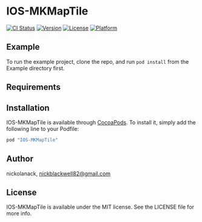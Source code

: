# IOS-MKMapTile

[![CI Status](http://img.shields.io/travis/nickolanack/IOS-MKMapTile.svg?style=flat)](https://travis-ci.org/nickolanack/IOS-MKMapTile)
[![Version](https://img.shields.io/cocoapods/v/IOS-MKMapTile.svg?style=flat)](http://cocoapods.org/pods/IOS-MKMapTile)
[![License](https://img.shields.io/cocoapods/l/IOS-MKMapTile.svg?style=flat)](http://cocoapods.org/pods/IOS-MKMapTile)
[![Platform](https://img.shields.io/cocoapods/p/IOS-MKMapTile.svg?style=flat)](http://cocoapods.org/pods/IOS-MKMapTile)

## Example

To run the example project, clone the repo, and run `pod install` from the Example directory first.

## Requirements

## Installation

IOS-MKMapTile is available through [CocoaPods](http://cocoapods.org). To install
it, simply add the following line to your Podfile:

```ruby
pod "IOS-MKMapTile"
```

## Author

nickolanack, nickblackwell82@gmail.com

## License

IOS-MKMapTile is available under the MIT license. See the LICENSE file for more info.
